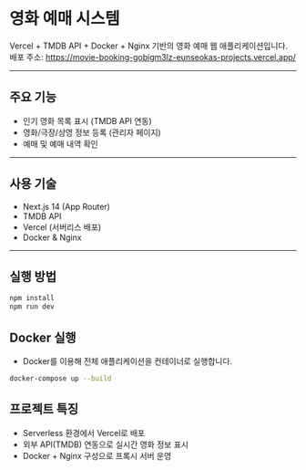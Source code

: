 # 영화 예매 시스템

Vercel + TMDB API + Docker + Nginx 기반의 영화 예매 웹 애플리케이션입니다.  
배포 주소: https://movie-booking-gobigm3lz-eunseokas-projects.vercel.app/

---

## 주요 기능

- 인기 영화 목록 표시 (TMDB API 연동)
- 영화/극장/상영 정보 등록 (관리자 페이지)
- 예매 및 예매 내역 확인

---

## 사용 기술

- Next.js 14 (App Router)
- TMDB API
- Vercel (서버리스 배포)
- Docker & Nginx

---

## 실행 방법

```bash
npm install
npm run dev
```

## Docker 실행

- Docker를 이용해 전체 애플리케이션을 컨테이너로 실행합니다.  

```bash
docker-compose up --build
```

## 프로젝트 특징
- Serverless 환경에서 Vercel로 배포
- 외부 API(TMDB) 연동으로 실시간 영화 정보 표시
- Docker + Nginx 구성으로 프록시 서버 운영
